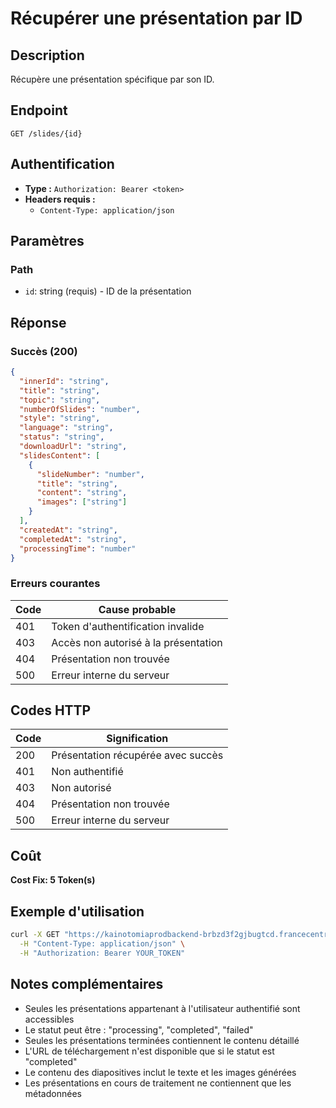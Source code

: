 # Récupérer une présentation par ID

## Description
Récupère une présentation spécifique par son ID.

## Endpoint
```
GET /slides/{id}
```

## Authentification
- **Type :** `Authorization: Bearer <token>`
- **Headers requis :**
  - `Content-Type: application/json`

## Paramètres

### Path
- `id`: string (requis) - ID de la présentation

## Réponse

### Succès (200)
```json
{
  "innerId": "string",
  "title": "string",
  "topic": "string",
  "numberOfSlides": "number",
  "style": "string",
  "language": "string",
  "status": "string",
  "downloadUrl": "string",
  "slidesContent": [
    {
      "slideNumber": "number",
      "title": "string",
      "content": "string",
      "images": ["string"]
    }
  ],
  "createdAt": "string",
  "completedAt": "string",
  "processingTime": "number"
}
```

### Erreurs courantes

| Code | Cause probable |
|------|----------------|
| 401 | Token d'authentification invalide |
| 403 | Accès non autorisé à la présentation |
| 404 | Présentation non trouvée |
| 500 | Erreur interne du serveur |

## Codes HTTP

| Code | Signification |
|------|---------------|
| 200 | Présentation récupérée avec succès |
| 401 | Non authentifié |
| 403 | Non autorisé |
| 404 | Présentation non trouvée |
| 500 | Erreur interne du serveur |

## Coût
**Cost Fix: 5 Token(s)**

## Exemple d'utilisation

```bash
curl -X GET "https://kainotomiaprodbackend-brbzd3f2gjbugtcd.francecentral-01.azurewebsites.net/slides/slides-123456" \
  -H "Content-Type: application/json" \
  -H "Authorization: Bearer YOUR_TOKEN"
```

## Notes complémentaires
- Seules les présentations appartenant à l'utilisateur authentifié sont accessibles
- Le statut peut être : "processing", "completed", "failed"
- Seules les présentations terminées contiennent le contenu détaillé
- L'URL de téléchargement n'est disponible que si le statut est "completed"
- Le contenu des diapositives inclut le texte et les images générées
- Les présentations en cours de traitement ne contiennent que les métadonnées 